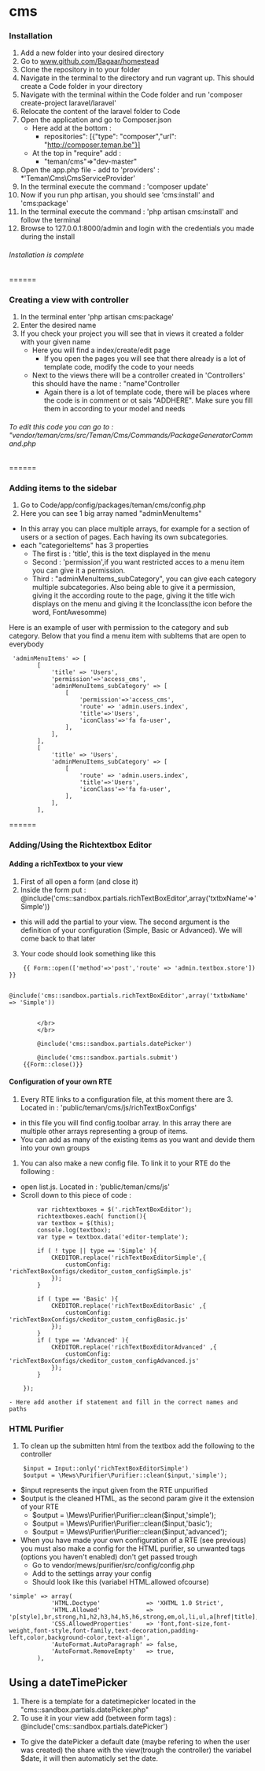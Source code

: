 cms
===

### Installation


  1. Add a new folder into your desired directory
  1. Go to www.github.com/Bagaar/homestead
  1. Clone the repository in to your folder
  1. Navigate in the terminal to the directory and run vagrant up. This should create a Code folder in your directory
  1. Navigate with the terminal within the Code folder and run 'composer create-project laravel/laravel'
  1. Relocate the content of the laravel folder to Code
  1. Open the application and go to Composer.json
     - Here add at the bottom :  
          * repositories": [{"type": "composer","url": "http://composer.teman.be"}]
     - At the top in "require" add : 
          * "teman/cms"=>"dev-master"
  8. Open the app.php file 
    - add to 'providers' : 
     *'Teman\Cms\CmsServiceProvider'
  9. In the terminal execute the command : 'composer update'
  10. Now if you run php artisan, you should see 'cms:install' and 'cms:package'
  11. In the terminal execute the command : 'php artisan cms:install' and follow the terminal 
  12. Browse to 127.0.0.1:8000/admin and login with the credentials you made during the install


###### Installation is complete
======

### Creating a view with controller

  1. In the terminal enter 'php artisan cms:package'
  1. Enter the desired name
  1. If you check your project you will see that in views it created a folder with your given name
      - Here you will find a index/create/edit page
         * If you open the pages you will see that there already is a lot of template code, modify the code to your needs
      - Next to the views there will be a controller created in 'Controllers' this should have the name : "name"Controller
         * Again there is a lot of template code, there will be places where the code is in comment or ot sais "ADDHERE". Make sure you fill them in according to your model and needs

###### To edit this code you can go to : "vendor/teman/cms/src/Teman/Cms/Commands/PackageGeneratorCommand.php
======


### Adding items to the sidebar
1. Go to Code/app/config/packages/teman/cms/config.php
2. Here you can see 1 big array named "adminMenuItems"
 - In this array you can place multiple arrays, for example for a section of users or a section of pages. Each having its own subcategories.
 - each "categorieItems" has 3 properties 
    * The first is : 'title', this is the text displayed in the menu
    * Second : 'permission',if you want restricted acces to a menu item you can give it a permission. 
    * Third : "adminMenuItems_subCategory", you can give each category multiple subcategories. Also being able to give it a permission, giving it the according route to the page, giving it the title wich displays on the menu and giving it the Iconclass(the icon before the word, FontAwesomme)
  
Here is an example of user with permission to the category and sub category. Below that you find a menu item with subItems that are open to everybody
````
 'adminMenuItems' => [
        [
            'title' => 'Users',
            'permission'=>'access_cms',
            'adminMenuItems_subCategory' => [
                [
                    'permission'=>'access_cms',
                    'route' => 'admin.users.index',
                    'title'=>'Users',
                    'iconClass'=>'fa fa-user',
                ],
            ],
        ],
        [
            'title' => 'Users',
            'adminMenuItems_subCategory' => [
                [
                    'route' => 'admin.users.index',
                    'title'=>'Users',
                    'iconClass'=>'fa fa-user',
                ],
            ],
        ],
````
    

====== 


### Adding/Using the Richtextbox Editor
#### Adding a richTextbox to your view 
1. First of all open a form (and close it)
2. Inside the form put : @include('cms::sandbox.partials.richTextBoxEditor',array('txtbxName'=>'Simple'))
  - this will add the partial to your view. The second argument is the definition of your configuration (Simple,        Basic or Advanced). We will come back to that later
3. Your code should look something like this
````
    {{ Form::open(['method'=>'post','route' => 'admin.textbox.store']) }}

        @include('cms::sandbox.partials.richTextBoxEditor',array('txtbxName' => 'Simple'))


        </br>
        </br>

        @include('cms::sandbox.partials.datePicker')

        @include('cms::sandbox.partials.submit')
    {{Form::close()}}

````
#### Configuration of your own RTE
1. Every RTE links to a configuration file, at this moment there are 3. Located in : 'public/teman/cms/js/richTextBoxConfigs'
  - in this file you will find config.toolbar array. In this array there are multiple other arrays representing a   group of items.
  - You can add as many of the existing items as you want and devide them into your own groups
1. You can also make a new config file. To link it to your RTE do the following :
  - open list.js. Located in : 'public/teman/cms/js'
  - Scroll down to this piece of code :
````
        var richtextboxes = $('.richTextBoxEditor');
        richtextboxes.each( function(){
        var textbox = $(this);
        console.log(textbox);
        var type = textbox.data('editor-template');

        if ( ! type || type == 'Simple' ){
            CKEDITOR.replace('richTextBoxEditorSimple',{
                customConfig: 'richTextBoxConfigs/ckeditor_custom_configSimple.js'
            });
        }

        if ( type == 'Basic' ){
            CKEDITOR.replace('richTextBoxEditorBasic' ,{
                customConfig: 'richTextBoxConfigs/ckeditor_custom_configBasic.js'
            });
        }
        if ( type == 'Advanced' ){
            CKEDITOR.replace('richTextBoxEditorAdvanced' ,{
                customConfig: 'richTextBoxConfigs/ckeditor_custom_configAdvanced.js'
            });
        }

    });
````
   
   
    - Here add another if statement and fill in the correct names and paths       

### HTML Purifier
1. To clean up the submitten html from the textbox add the following to the controller
````
    $input = Input::only('richTextBoxEditorSimple')
    $output = \Mews\Purifier\Purifier::clean($input,'simple');

````
  - $input represents the input given from the RTE unpurified
  - $output is the cleaned HTML, as the second param give it the extension of your RTE
       * $output = \Mews\Purifier\Purifier::clean($input,'simple');
       * $output = \Mews\Purifier\Purifier::clean($input,'basic');
       * $output = \Mews\Purifier\Purifier::clean($input,'advanced');
  - When you have made your own configuration of a RTE (see previous) you must also make a config for the HTML purifier, so unwanted tags (options you haven't enabled) don't get passed trough
       * Go to vendor/mews/purifier/src/config/config.php
       * Add to the settings array your config
       * Should look like this (variabel HTML.allowed ofcourse)
````
'simple' => array(
            'HTML.Doctype'             => 'XHTML 1.0 Strict',
            'HTML.Allowed'             => 'p[style],br,strong,h1,h2,h3,h4,h5,h6,strong,em,ol,li,ul,a[href|title],span[style]',
            'CSS.AllowedProperties'    => 'font,font-size,font-weight,font-style,font-family,text-decoration,padding-left,color,background-color,text-align',
            'AutoFormat.AutoParagraph' => false,
            'AutoFormat.RemoveEmpty'   => true,
        ),
````
    
## Using a dateTimePicker
1. There is a template for a datetimepicker located in the "cms::sandbox.partials.datePicker.php"
2. To use it in your view add (between form tags) : @include('cms::sandbox.partials.datePicker')
  - To give the datePicker a default date (maybe refering to when the user was created) the share with the view(trough the controller) the variabel $date, it will then automaticly set the date.

       

    









